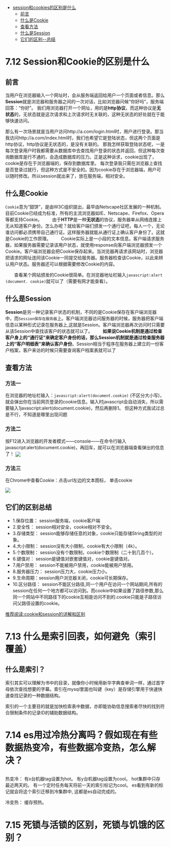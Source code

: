* [session和cookies的区别是什么](#session和cookies的区别是什么)
  * [前言](#前言)
  * [什么是Cookie](#什么是Cookie)
  * [查看方法](#查看方法)
  * [什么是Session](#什么是Session)
  * [它们的区别--总结](#它们的区别总结)

# 7.12 Session和Cookie的区别是什么

## 前言

当用户在浏览器输入一个网址时，会从服务端返回给用户一个页面或者信息。那么**Session**就是浏览器和服务器之间的一次对话，比如浏览器问候“你好吗”，服务端回答：“你好”。
我们用浏览器打开一个网址，用的是**http协议**，而这种协议是**无状态**的，无状态就是这次请求和上次请求时无关联的，这种无状态的好处就在于能够快速访问。

那么有一次场景就是当用户访问http://a.com/login.html时，用户进行登录。那当我访问http://a.com/index.html时，我们也希望它是登陆状态，但这两个页面是http协议，http协议是无状态的，是没有关联的。
那我怎样获取登陆状态呢，一是每次登录用户时我都需要从数据库中去查找用户登录的状态并返回，但这种每次查询数据库是行不通的，会造成数据库的压力。正是这种诉求，cookie出现了，cookie是存在于浏览器端的，保存到数据库里。
每次登录我只需在浏览器上查找是否登录过就行，但这种方式是不安全的。因为cookie存在于浏览器端，用户可以随时修改。所以session就出来了，放在服务端，相对安全。

## 什么是Cookie

`Cookie`意为“甜饼”，是由W3C组织提出，最早由Netscape社区发展的一种机制。目前Cookie已经成为标准，所有的主流浏览器如IE、Netscape、Firefox、Opera等都支持Cookie。
　　由于**HTTP**是一种**无状态**的协议，服务器单从网络连接上无从知道客户身份。怎么办呢？就给客户端们颁发一个通行证吧，每人一个，无论谁访问都必须携带自己通行证。这样服务器就能从通行证上确认客户身份了。这就是Cookie的工作原理。
　　Cookie实际上是一小段的文本信息。客户端请求服务器，如果服务器需要记录该用户状态，就使用response向客户端浏览器颁发一个Cookie。客户端浏览器会把Cookie保存起来。当浏览器再请求该网站时，浏览器把请求的网址连同该Cookie一同提交给服务器。服务器检查该Cookie，以此来辨认用户状态。服务器还可以根据需要修改Cookie的内容。

　　查看某个网站颁发的Cookie很简单。在浏览器地址栏输入`javascript:alert (document. cookie)`就可以了（需要有网才能查看）。

## 什么是Session

**Session**是另一种记录客户状态的机制，不同的是Cookie保存在客户端浏览器中，而`Session保存在服务器`上。客户端浏览器访问服务器的时候，服务器把客户端信息以某种形式记录在服务器上,这就是Session。客户端浏览器再次访问时只需要从该Session中查找该客户的状态就可以了。
　　**如果说Cookie机制是通过检查客户身上的“通行证”来确定客户身份的话，那么Session机制就是通过检查服务器上的“客户明细表”来确认客户身份**。Session相当于程序在服务器上建立的一份客户档案，客户来访的时候只需要查询客户档案表就可以了

## 查看方法

### 方法一

在浏览器的地址栏输入：`javascript:alert(document.cookie)` (不区分大小写)，就会弹出你在当前网页登录的cookie信息。输入时javascript会自动消失，所以需要输入1javascript:alert(document.cookie)，然后再删除1。
但这种方式我试过总是不行，不知道是哪里出现问题

### 方法二

按F12进入浏览器的开发者模式——console——在命令行输入javascript:alert(document.cookie)，再回车，就可以在浏览器端查看弹出的信息了！
<img src="https://picturestr.oss-cn-shanghai.aliyuncs.com/img/20200713221426.png" align="center">

### 方法三

在Chrome中查看Cookie：点击url左边的文本图标， 单击cookie

<img src="https://picturestr.oss-cn-shanghai.aliyuncs.com/img/20200713221338.png" align="center">

## 它们的区别总结

+ 1.保存位置：
  session服务端，cookie客户端
+ 2.安全性：
  session相对安全，cookie相对不安全。
+ 3.存储类型：
  session能够存储任意的对象，cookie只能存储String类型的对象。
+ 4.大小限制：
  session没有大小限制，cookie有大小限制（4k）。
+ 5.个数限制：
  session没有个数限制，cookie个数限制（二十到几百个）。
+ 6.键值对：
  session是键值对嵌套键值对，cookie是键值对。
+ 7.用户禁用：
  session不能被用户禁用，cookie能被用户禁用。
+ 8.服务器压力：
  session压力大，cookie压力小。
+ 9.生命周期：session用户浏览器关闭，cookie可长期保存。
+ 10.区分路径：
  session不能区分路径,同一个用户在访问一个网站期间,所有的session在任何一个地方都可以访问到。而cookie中如果设置了路径参数,那么同一个网站中不同路径下的cookie互相是访问不到的.cookie只能是子路径访问父路径设置的cookie。

[推荐阅读:cookie和session的详解和区别](https://www.cnblogs.com/l199616j/p/11195667.html)

# 7.13 什么是索引回表，如何避免（索引覆盖）

## 什么是索引？

索引其实可以理解为书中的目录，就像你小时候用新华字典查单词一样，通过首字母依次查找想要的字幕。索引在mysql里面也叫键（key）是存储引擎用于快速快速查找记录的一种数据结构。

索引的一个主要目的就是加快检索表中数据，亦即能协助信息搜索者尽快的找到符合限制条件的记录ID的辅助数据结构。

# 7.14 es用过冷热分离吗？假如现在有些数据热变冷，有些数据冷变热，怎么解决？

## 

热变冷：
有x台机器tag设置为hot。
有y台机器tag设置为cool。
hot集群中只存最近两天的。
有一个定时任务每天将前一天的索引标记为cool。
es看到有新的标记就会将这个索引迁移到冷集群中, 这都是es自动完成的。

冷变热：
缓存预热。

# 7.15 死锁与活锁的区别，死锁与饥饿的区别？
